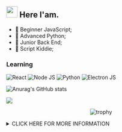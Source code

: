 <h2><img src="https://emojis.slackmojis.com/emojis/images/1495224255/2288/christmas_parrot.gif?1495224255" width="30"/> Here I'am.</h2>

- 👾 Beginner JavaScript;
- 👾 Advanced Python;
- 👾 Junior Back End;
- 👾 Script Kiddie;


### Learning

![React](https://img.shields.io/badge/-ReactJs-000?logo=react&height=100)
![Node JS](https://img.shields.io/badge/-NodeJS-000?&logo=nodedotjs)
![Python](https://img.shields.io/badge/-Python-000?&logo=python)
![Electron JS](https://img.shields.io/badge/-ElectronJS-000?&logo=electron)

![Anurag's GitHub stats](https://github-readme-stats.vercel.app/api?username=Nabil-Syahnaufal&show_icons=true&theme=radical)

<a href="https://github.com/anuraghazra/github-readme-stats">
  <img align="end" src="https://github-readme-stats.vercel.app/api/top-langs/?username=0x802&layout=compact&theme=midnight-purple&bg_color=0d1117" />
</a>
  
<div align="center">
 
![trophy](https://github-profile-trophy.vercel.app/?username=Nabil-Syahnaufal&theme=radical&margin-w=13&margin-h=15&column=7)
 
</div>

<details>
<!--<summary>𝗖𝗟𝗜𝗖𝗞 𝗧𝗢 𝗦𝗛𝗢𝗪 𝗚𝗜𝗧𝗛𝗨𝗕 𝗦𝗧𝗔𝗧𝗦 & 𝗦𝗢𝗖𝗜𝗔𝗟 𝗠𝗘𝗗𝗜𝗔</summary>-->
  <summary>CLICK HERE FOR MORE INFORMATION</summary>
  <br>
<p align="center">
    <img alt = "GitHub Streak Stats" src="https://github-readme-streak-stats.herokuapp.com/?user=Nabil-Syahnaufal">  
    <img alt = "GitHub Stats" src="https://github-readme-stats.vercel.app/api?username=Nabil-Syahnaufal&show_icons=true&theme=radical">
    <img alt = "GitHub Stats" src="https://github-profile-summary-cards.vercel.app/api/cards/profile-details?username=Nabil-Syahnaufal&theme=monokai">
<br>

<div align="center">
TECHNOLOGIES & LANGUANGES
<br>
<br>
  
<!--
<h2> 𝗛𝗲𝗹𝗹𝗼 𝘁𝗵𝗲𝗿𝗲, 𝗳𝗲𝗹𝗹𝗼𝘄 <𝚑𝚊𝚌𝚔𝚎𝚛𝚜/> 𝗮𝗻𝗱 <𝚌𝚘𝚍𝚎𝚛𝚜/>! <img src="https://github.com/dheeraj-2000/dheeraj-2000/blob/master/gifs/Hi.gif" width="30px"></h2> <br>
![BASH](https://img.shields.io/badge/-BASH-black?style=flat-square&logo=BASH)
![PYTHON](https://img.shields.io/badge/-PYTHON-black?style=flat-square&logo=PYTHON)
![GIT](https://img.shields.io/badge/-GIT-black?style=flat-square&logo=GIT)
![GITHUB](https://img.shields.io/badge/-GITHUB-181717?style=flat-square&logo=GITHUB)
-->


<img src="https://img.shields.io/badge/github%20-%23121011.svg?&style=for-the-badge&logo=github&logoColor=white"/>
<img src="https://img.shields.io/badge/git%20-%23F05033.svg?&style=for-the-badge&logo=git&logoColor=white"/>
<img src="https://img.shields.io/badge/gitlab%20-%23181717.svg?&style=for-the-badge&logo=gitlab&logoColor=white"/>


<img src="https://img.shields.io/badge/python%20-%2314354C.svg?&style=for-the-badge&logo=python&logoColor=white"/>
<img src="https://img.shields.io/badge/c++%20-%2300599C.svg?&style=for-the-badge&logo=c%2B%2B&ogoColor=white"/>
<img src="https://img.shields.io/badge/c%23%20-%23239120.svg?&style=for-the-badge&logo=c-sharp&logoColor=white"/>


<br>
<br>

**OTHER TEHCNOLOGIES**

![VSCode](https://img.icons8.com/color/30/visual-studio-code-2019.png)![Windows](https://img.icons8.com/color/30/windows-10.png)![Ubuntu](https://img.icons8.com/color/30/ubuntu--v1.png)![Linux](https://img.icons8.com/color/30/linux.png)![Kali Linux](https://img.icons8.com/color/30/kali-linux.png)![Console](https://img.icons8.com/color/30/console.png)


**Github Page Visitor**

<div align="center">
<p></p>

<img src="https://profile-counter.glitch.me/Nabil-Syahnaufal/count.svg" alt="hit counter" align="center">
</div>


<!-- <img src='https://random-memer.herokuapp.com/' title="Meme" alt="Please refresh the page is the meme doesn't show up."> -->
</p>
</details> 
</div>


